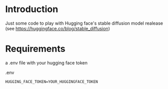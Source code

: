 
# Introduction

Just some code to play with Hugging face's stable diffusion model realease (see https://huggingface.co/blog/stable_diffusion)


# Requirements 
a .env file with your hugging face token

.env
```
HUGGING_FACE_TOKEN=YOUR_HUGGINGFACE_TOKEN
```
